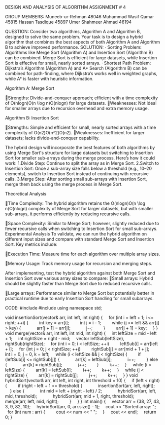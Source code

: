 DESIGN AND ANALYSIS OF ALGORITHM
ASSIGNMENT # 4

GROUP MEMBERS:
Muneeb-ur-Rehman	    48046
Muhammad Wasif Qamar	45815
Hassan Tasdique	        45897
Umer Shahmeer Ahmad	    46194

QUESTION:
	    Consider two algorithms, Algorithm A and Algorithm B, designed to solve the same problem. Your task is to design a hybrid algorithm that combines the best aspects of both Algorithm A         and Algorithm B to achieve improved performance.
SOLUTION:
	    ·  Sorting Problem: Algorithms like Merge Sort (Algorithm A) and Insertion Sort (Algorithm B) can be combined. Merge Sort is efficient for large datasets, while Insertion Sort is effective for small, nearly sorted arrays.
        ·  Shortest Path Problem: Dijkstra’s Algorithm (Algorithm A) and A* Search (Algorithm B) can be combined for path-finding, where Dijkstra’s works well in weighted graphs, while A* is faster with heuristic information.

Algorithm A: Merge Sort

Strengths: Divide-and-conquer approach; efficient with a time complexity of O(nlog⁡n)O(n \log n)O(nlogn) for large datasets.
Weaknesses: Not ideal for smaller arrays due to recursion overhead and extra memory usage.

Algorithm B: Insertion Sort

Strengths: Simple and efficient for small, nearly sorted arrays with a time complexity of O(n2)O(n^2)O(n2).
Weaknesses: Inefficient for larger datasets; lacks divide-and-conquer capability.

The hybrid design will incorporate the best features of both algorithms by using Merge Sort's structure for large datasets but switching to Insertion Sort for smaller sub-arrays during the merge process. Here’s how it could work:
1.Divide Step: Continue to split the array as in Merge Sort.
2.Switch to Insertion Sort: Once a sub-array size falls below a threshold (e.g., 10–20 elements), switch to Insertion Sort instead of continuing with recursive calls.
3.Merge Step: After sorting small sub-arrays with Insertion Sort, merge them back using the merge process in Merge Sort.

Theoretical Analysis

Time Complexity: The hybrid algorithm retains the O(nlog⁡n)O(n \log n)O(nlogn) complexity of Merge Sort for larger datasets, but with smaller sub-arrays, it performs efficiently by reducing recursive calls.

Space Complexity: Similar to Merge Sort; however, slightly reduced due to fewer recursive calls when switching to Insertion Sort for small sub-arrays.
Experimental Analysis
To validate, we can run the hybrid algorithm on different input sizes and compare with standard Merge Sort and Insertion Sort. Key metrics include:

Execution Time: Measure time for each algorithm over multiple array sizes.

Memory Usage: Track memory usage for recursion and merging steps.


After implementing, test the hybrid algorithm against both Merge Sort and Insertion Sort over various array sizes to compare:
Small arrays: Hybrid should be slightly faster than Merge Sort due to reduced recursive calls.

Large arrays: Performance similar to Merge Sort but potentially better in practical runtime due to early Insertion Sort handling for small subarrays.

CODE:
#include <iostream>
#include <vector>
using namespace std;

void insertionSort(vector<int>& arr, int left, int right) {
    for (int i = left + 1; i <= right; ++i) {
        int key = arr[i];
        int j = i - 1;
        while (j >= left && arr[j] > key) {
            arr[j + 1] = arr[j];
            j--;
        }
        arr[j + 1] = key;
    }
}
void merge(vector<int>& arr, int left, int mid, int right) {
    int leftSize = mid - left + 1;
    int rightSize = right - mid;
    vector<int> leftSub(leftSize), rightSub(rightSize);
    for (int i = 0; i < leftSize; ++i)
        leftSub[i] = arr[left + i];
    for (int j = 0; j < rightSize; ++j)
        rightSub[j] = arr[mid + 1 + j];
    int i = 0, j = 0, k = left;
    while (i < leftSize && j < rightSize) {
        if (leftSub[i] <= rightSub[j]) {
            arr[k] = leftSub[i];
            i++;
        } else {
            arr[k] = rightSub[j];
            j++;
        }
        k++;
    }
    while (i < leftSize) {
        arr[k] = leftSub[i];
        i++;
        k++;
    }
    while (j < rightSize) {
        arr[k] = rightSub[j];
        j++;
        k++;
    }
}
void hybridSort(vector<int>& arr, int left, int right, int threshold = 10) {
    if (left < right) {
        if (right - left + 1 <= threshold) {
            insertionSort(arr, left, right);
        } else {
            int mid = left + (right - left) / 2;
            hybridSort(arr, left, mid, threshold);
            hybridSort(arr, mid + 1, right, threshold);
            merge(arr, left, mid, right);
        }
    }
}
int main() {
    vector<int> arr = {38, 27, 43, 3, 9, 82, 10};
    hybridSort(arr, 0, arr.size() - 1);
    cout << "Sorted array: ";
    for (int num : arr) {
        cout << num << " ";
    }
    cout << endl;
    return 0;
}

